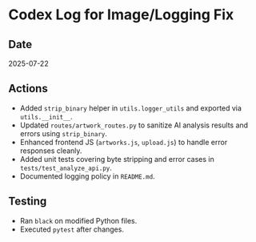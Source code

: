 # Codex Log for Image/Logging Fix

## Date
2025-07-22

## Actions
- Added `strip_binary` helper in `utils.logger_utils` and exported via `utils.__init__`.
- Updated `routes/artwork_routes.py` to sanitize AI analysis results and errors using `strip_binary`.
- Enhanced frontend JS (`artworks.js`, `upload.js`) to handle error responses cleanly.
- Added unit tests covering byte stripping and error cases in `tests/test_analyze_api.py`.
- Documented logging policy in `README.md`.

## Testing
- Ran `black` on modified Python files.
- Executed `pytest` after changes.

